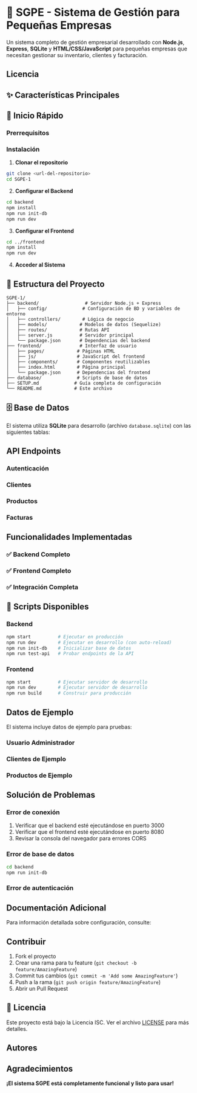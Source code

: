 # 🏢 SGPE - Sistema de Gestión para Pequeñas Empresas

Un sistema completo de gestión empresarial desarrollado con **Node.js**, **Express**, **SQLite** y **HTML/CSS/JavaScript** para pequeñas empresas que necesitan gestionar su inventario, clientes y facturación.
## Licencia
## ✨ Características Principales


## 🚀 Inicio Rápido

### Prerrequisitos

### Instalación

1. **Clonar el repositorio**
```bash
git clone <url-del-repositorio>
cd SGPE-1
```

2. **Configurar el Backend**
```bash
cd backend
npm install
npm run init-db
npm run dev
```

3. **Configurar el Frontend**
```bash
cd ../frontend
npm install
npm run dev
```

4. **Acceder al Sistema**

## 📁 Estructura del Proyecto

```
SGPE-1/
├── backend/                 # Servidor Node.js + Express
│   ├── config/             # Configuración de BD y variables de entorno
│   ├── controllers/        # Lógica de negocio
│   ├── models/            # Modelos de datos (Sequelize)
│   ├── routes/            # Rutas API
│   ├── server.js          # Servidor principal
│   └── package.json       # Dependencias del backend
├── frontend/              # Interfaz de usuario
│   ├── pages/            # Páginas HTML
│   ├── js/               # JavaScript del frontend
│   ├── components/       # Componentes reutilizables
│   ├── index.html        # Página principal
│   └── package.json      # Dependencias del frontend
├── database/             # Scripts de base de datos
├── SETUP.md             # Guía completa de configuración
└── README.md            # Este archivo
```

## 🗄️ Base de Datos

El sistema utiliza **SQLite** para desarrollo (archivo `database.sqlite`) con las siguientes tablas:


## API Endpoints

### Autenticación

### Clientes

### Productos

### Facturas

## Funcionalidades Implementadas

### ✅ Backend Completo

### ✅ Frontend Completo

### ✅ Integración Completa

## 🔧 Scripts Disponibles

### Backend
```bash
npm start          # Ejecutar en producción
npm run dev        # Ejecutar en desarrollo (con auto-reload)
npm run init-db    # Inicializar base de datos
npm run test-api   # Probar endpoints de la API
```

### Frontend
```bash
npm start          # Ejecutar servidor de desarrollo
npm run dev        # Ejecutar servidor de desarrollo
npm run build      # Construir para producción
```

## Datos de Ejemplo

El sistema incluye datos de ejemplo para pruebas:

### Usuario Administrador

### Clientes de Ejemplo

### Productos de Ejemplo

## Solución de Problemas

### Error de conexión
1. Verificar que el backend esté ejecutándose en puerto 3000
2. Verificar que el frontend esté ejecutándose en puerto 8080
3. Revisar la consola del navegador para errores CORS

### Error de base de datos
```bash
cd backend
npm run init-db
```

### Error de autenticación

## Documentación Adicional

Para información detallada sobre configuración, consulte:

## Contribuir

1. Fork el proyecto
2. Crear una rama para tu feature (`git checkout -b feature/AmazingFeature`)
3. Commit tus cambios (`git commit -m 'Add some AmazingFeature'`)
4. Push a la rama (`git push origin feature/AmazingFeature`)
5. Abrir un Pull Request

## 📄 Licencia

Este proyecto está bajo la Licencia ISC. Ver el archivo [LICENSE](./LICENSE) para más detalles.

## Autores


## Agradecimientos



**¡El sistema SGPE está completamente funcional y listo para usar!**

